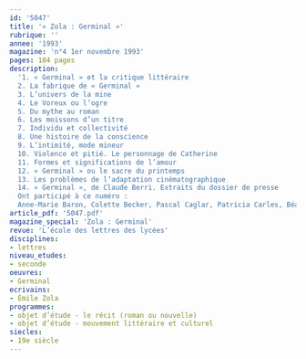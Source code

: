 ```yaml
---
id: '5047'
title: '« Zola : Germinal »'
rubrique: ''
annee: '1993'
magazine: 'n°4 1er novembre 1993'
pages: 184 pages
description: 
  '1. « Germinal » et la critique littéraire
  2. La fabrique de « Germinal »
  3. L’univers de la mine
  4. Le Voreux ou l’ogre
  5. Du mythe au roman
  6. Les moissons d’un titre
  7. Individu et collectivité
  8. Une histoire de la conscience
  9. L’intimité, mode mineur
  10. Violence et pitié. Le personnage de Catherine
  11. Formes et significations de l’amour
  12. « Germinal » ou le sacre du printemps
  13. Les problèmes de l’adaptation cinématographique
  14. « Germinal », de Claude Berri. Extraits du dossier de presse
  Ont participé à ce numéro :
  Anne-Marie Baron, Colette Becker, Pascal Caglar, Patricia Carles, Béatrice Desgranges, Sylvie Ducas-Spaës, Jacques Le Marinel, Francis Marcoin, Claire Meyrat-Vol, François-Marie Mourad, Alain Pagès et Sylvie Thorel-Cailleteau'
article_pdf: '5047.pdf'
magazine_special: 'Zola : Germinal'
revue: 'L’école des lettres des lycées'
disciplines:
- lettres
niveau_etudes:
- seconde
oeuvres:
- Germinal
ecrivains:
- Émile Zola
programmes:
- objet d’étude - le récit (roman ou nouvelle)
- objet d’étude - mouvement littéraire et culturel
siecles:
- 19e siècle
---
```

